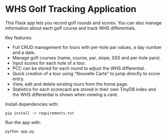 # WHS Golf Tracking Application

This Flask app lets you record golf rounds and scores.
You can also manage information about each golf course and track WHS differentials.

Key features:
- Full CRUD management for tours with per-hole par values, a day number and a date.
- Manage golf courses (name, course, par, slope, SSS and per-hole pars).
- Input scores for each hole of a tour.
- PCC can be stored for each round to adjust the WHS differential.
- Quick creation of a tour using "Nouvelle Carte" to jump directly to score entry.
- View, edit and delete existing tours from the home page.
- Statistics for each scorecard are stored in their own TinyDB index and the WHS differential is shown when viewing a card.

Install dependencies with:
```
pip install -r requirements.txt
```

Run the app with:
```
python app.py
```
